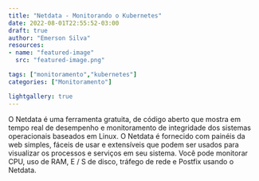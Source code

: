 ```yaml
---
title: "Netdata - Monitorando o Kubernetes"
date: 2022-08-01T22:55:52-03:00
draft: true
author: "Emerson Silva"
resources:
- name: "featured-image"
  src: "featured-image.png"

tags: ["monitoramento","kubernetes"]
categories: ["Monitoramento"]

lightgallery: true
---
```


O Netdata é uma ferramenta gratuita, de código aberto que mostra em tempo real de desempenho e monitoramento de integridade dos sistemas operacionais baseados em Linux. O Netdata é fornecido com painéis da web simples, fáceis de usar e extensíveis que podem ser usados ​​para visualizar os processos e serviços em seu sistema. Você pode monitorar CPU, uso de RAM, E / S de disco, tráfego de rede e Postfix usando o Netdata.